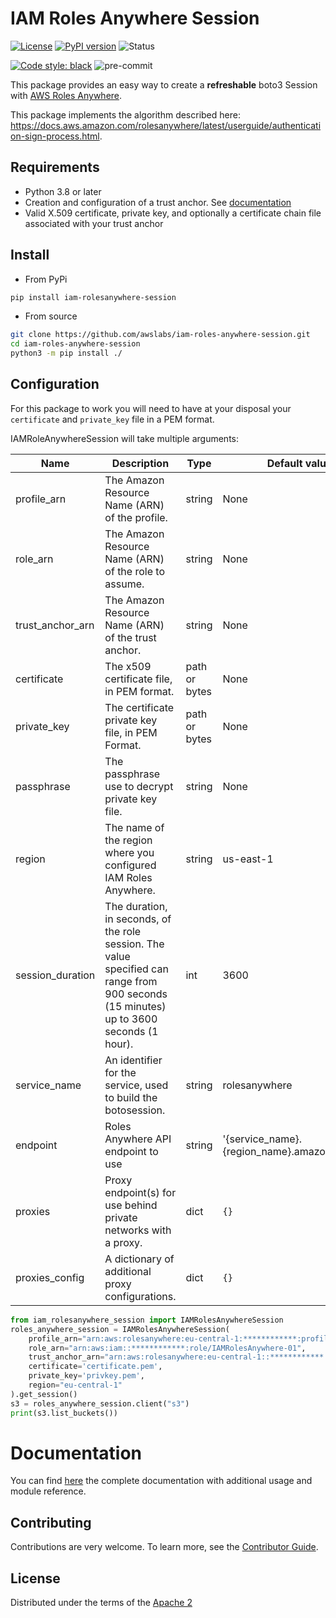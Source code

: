 # IAM Roles Anywhere Session

[![License](https://img.shields.io/badge/License-Apache_2.0-blue.svg)](https://opensource.org/licenses/Apache-2.0)
[![PyPI version](https://badge.fury.io/py/iam-rolesanywhere-session.svg)](https://badge.fury.io/py/iam-rolesanywhere-session)
![Status](https://img.shields.io/pypi/status/iam-rolesanywhere-session.svg)

[![Code style: black](https://img.shields.io/badge/code%20style-black-000000.svg)](https://github.com/psf/black)
![pre-commit](https://img.shields.io/badge/pre--commit-enabled-brightgreen?logo=pre-commit&logoColor=white)

This package provides an easy way to create a __refreshable__ boto3 Session with [AWS Roles Anywhere](https://docs.aws.amazon.com/rolesanywhere/latest/APIReference/Welcome.html).

This package implements the algorithm described here: <https://docs.aws.amazon.com/rolesanywhere/latest/userguide/authentication-sign-process.html>.

## Requirements

- Python 3.8 or later
- Creation and configuration of a trust anchor. See [documentation](https://docs.aws.amazon.com/rolesanywhere/latest/userguide/getting-started.html)
- Valid X.509 certificate, private key, and optionally a certificate chain file associated with your trust anchor

## Install

- From PyPi

```bash
pip install iam-rolesanywhere-session
```

- From source

```bash
git clone https://github.com/awslabs/iam-roles-anywhere-session.git
cd iam-roles-anywhere-session
python3 -m pip install ./
```

## Configuration

For this package to work you will need to have at your disposal your `certificate` and `private_key` file in a PEM format.

IAMRoleAnywhereSession will take multiple arguments:

| Name             | Description                                                                                                                              | Type          | Default value                                |
| ---------------- | ---------------------------------------------------------------------------------------------------------------------------------------- | ------------- | -------------------------------------------- |
| profile_arn      | The Amazon Resource Name (ARN) of the profile.                                                                                           | string        | None                                         |
| role_arn         | The Amazon Resource Name (ARN) of the role to assume.                                                                                    | string        | None                                         |
| trust_anchor_arn | The Amazon Resource Name (ARN) of the trust anchor.                                                                                      | string        | None                                         |
| certificate      | The x509 certificate file, in PEM format.                                                                                                | path or bytes | None                                         |
| private_key      | The certificate private key file, in PEM Format.                                                                                         | path or bytes | None                                         |
| passphrase       | The passphrase use to decrypt private key file.                                                                                          | string        | None                                         |
| region           | The name of the region where you configured IAM Roles Anywhere.                                                                          | string        | us-east-1                                    |
| session_duration | The duration, in seconds, of the role session. The value specified can  range from 900 seconds (15 minutes) up to 3600 seconds (1 hour). | int           | 3600                                         |
| service_name     | An identifier for the service, used to build the botosession.                                                                            | string        | rolesanywhere                                |
| endpoint         | Roles Anywhere API endpoint to use                                                                                                       | string        | '{service_name}.{region_name}.amazonaws.com' |
| proxies          | Proxy endpoint(s) for use behind private networks with a proxy.                                                                          | dict          | `{}`                                         |
| proxies_config   | A dictionary of additional proxy configurations.                                                                                         | dict          | `{}`                                         |

```python
from iam_rolesanywhere_session import IAMRolesAnywhereSession
roles_anywhere_session = IAMRolesAnywhereSession(
    profile_arn="arn:aws:rolesanywhere:eu-central-1:************:profile/a6294488-77cf-4d4a-8c5c-40b96690bbf0",
    role_arn="arn:aws:iam::************:role/IAMRolesAnywhere-01",
    trust_anchor_arn="arn:aws:rolesanywhere:eu-central-1::************::trust-anchor/4579702c-9abb-47c2-88b2-c734e0b29539",
    certificate='certificate.pem',
    private_key='privkey.pem',
    region="eu-central-1"
).get_session()
s3 = roles_anywhere_session.client("s3")
print(s3.list_buckets())
```

# Documentation

You can find [here](https://awslabs.github.io/iam-roles-anywhere-session/) the complete documentation with additional usage and module reference.

## Contributing

Contributions are very welcome.
To learn more, see the [Contributor Guide](CONTRIBUTING.md).

## License

Distributed under the terms of the [Apache 2](LICENSE)
